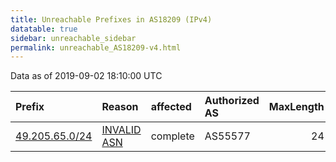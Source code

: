 ```yaml
---
title: Unreachable Prefixes in AS18209 (IPv4)
datatable: true
sidebar: unreachable_sidebar
permalink: unreachable_AS18209-v4.html
---
```


Data as of 2019-09-02 18:10:00 UTC


<div class="datatable-begin"></div>

| Prefix                                                 | Reason                                                                                                | affected   | Authorized AS   |   MaxLength | Anchor                                       |   unreachable /24s |
|:-------------------------------------------------------|:------------------------------------------------------------------------------------------------------|:-----------|:----------------|------------:|:---------------------------------------------|-------------------:|
| [49.205.65.0/24](https://stat.ripe.net/49.205.65.0/24) | [INVALID ASN](https://rpki-validator.ripe.net/announcement-preview?asn=AS18209&prefix=49.205.65.0/24) | complete   | AS55577         |          24 | [APNIC](unreachable_APNIC_RPKI_Root-v4.html) |                  1 |

<div class="datatable-end"></div>